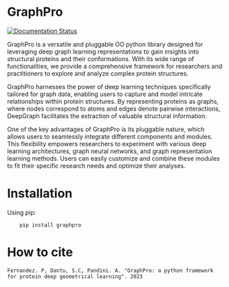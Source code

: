 # GraphPro
[![Documentation Status](https://readthedocs.org/projects/graphpro/badge/?version=latest)](https://graphpro.readthedocs.io/en/latest/?badge=latest)

GraphPro is a versatile and pluggable OO python library designed for leveraging deep graph learning representations to gain insights into structural proteins and their conformations. With its wide range of functionalities, we provide a comprehensive framework for researchers and practitioners to explore and analyze complex protein structures.

GraphPro harnesses the power of deep learning techniques specifically tailored for graph data, enabling users to capture and model intricate relationships within protein structures. By representing proteins as graphs, where nodes correspond to atoms and edges denote pairwise interactions, DeepGraph facilitates the extraction of valuable structural information.

One of the key advantages of GraphPro is its pluggable nature, which allows users to seamlessly integrate different components and modules. This flexibility empowers researchers to experiment with various deep learning architectures, graph neural networks, and graph representation learning methods. Users can easily customize and combine these modules to fit their specific research needs and optimize their analyses.


# Installation

Using pip:

```
    pip install graphpro
```


# How to cite 

```
Fernandez. P, Dantu, S.C, Pandini. A. "GraphPro: a python framework for protein deep geometrical learning". 2023
```

